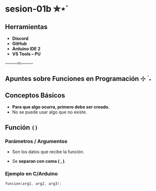 # sesion-01b ✮⋆˙

## Herramientas

+ **Discord**
+ **GitHub**
+ **Arduino IDE 2**
+ **VS Tools – PU**

────୨ৎ────

## Apuntes sobre Funciones en Programación ⊹ ࣪ ˖

## Conceptos Básicos

+ **Para que algo ocurra, primero debe ser creado.**
+ 
  No se puede usar algo que no existe.
  
## Función `()`

### Parámetros / Argumentos

+ Son los datos que recibe la función.
  
+ Se **separan con coma ( , )**.

### Ejemplo en C/Arduino

```c
funcion(arg1, arg2, arg3); 
